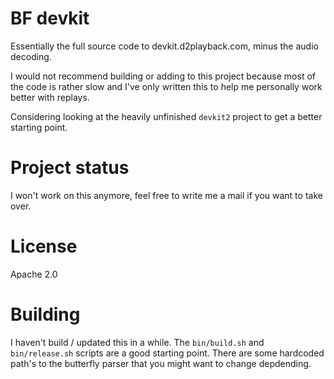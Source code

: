 BF devkit
=========

Essentially the full source code to devkit.d2playback.com, minus the audio decoding.

I would not recommend building or adding to this project because most of the code is rather slow and I've only written this
to help me personally work better with replays.

Considering looking at the heavily unfinished `devkit2` project to get a better starting point.

Project status
==============

I won't work on this anymore, feel free to write me a mail if you want to take over.

License
=======

Apache 2.0

Building
========

I haven't build / updated this in a while. The `bin/build.sh` and `bin/release.sh` scripts are a good starting point.
There are some hardcoded path's to the butterfly parser that you might want to change depdending.

